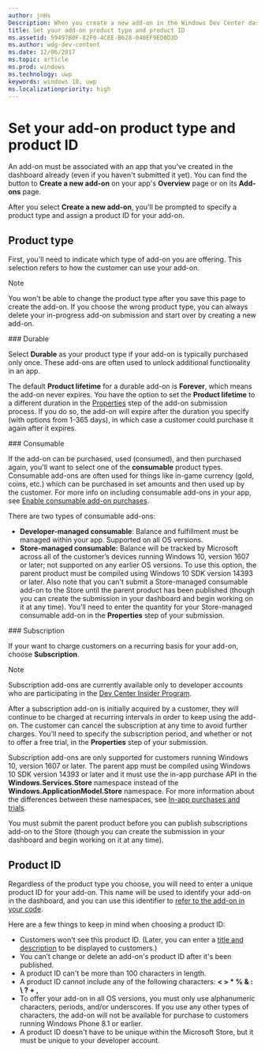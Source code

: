 ```yaml
---
author: jnHs
Description: When you create a new add-on in the Windows Dev Center dashboard, you need to specify a product type and assign it a product ID.
title: Set your add-on product type and product ID
ms.assetid: 59497B0F-82F0-4CEE-B628-040EF9ED8D3D
ms.author: wdg-dev-content
ms.date: 12/06/2017
ms.topic: article
ms.prod: windows
ms.technology: uwp
keywords: windows 10, uwp
ms.localizationpriority: high
---
```


# Set your add-on product type and product ID

An add-on must be associated with an app that you've created in the dashboard already (even if you haven't submitted it yet). You can find the button to **Create a new add-on** on your app's **Overview** page or on its **Add-ons** page.

After you select **Create a new add-on**, you'll be prompted to specify a product type and assign a product ID for your add-on.

## Product type

First, you'll need to indicate which type of add-on you are offering. This selection refers to how the customer can use your add-on.

> [!NOTE]
> You won't be able to change the product type after you save this page to create the add-on. If you choose the wrong product type, you can always delete your in-progress add-on submission and start over by creating a new add-on.

<span id="durable" />
### Durable

Select **Durable** as your product type if your add-on is typically purchased only once. These add-ons are often used to unlock additional functionality in an app.

The default **Product lifetime** for a durable add-on is **Forever**, which means the add-on never expires. You have the option to set the **Product lifetime** to a different duration in the [Properties](enter-add-on-properties.md) step of the add-on submission process. If you do so, the add-on will expire after the duration you specify (with options from 1-365 days), in which case a customer could purchase it again after it expires.

<span id="consumable" />
### Consumable

If the add-on can be purchased, used (consumed), and then purchased again, you'll want to select one of the **consumable** product types. Consumable add-ons are often used for things like in-game currency (gold, coins, etc.) which can be purchased in set amounts and then used up by the customer. For more info on including consumable add-ons in your app, see [Enable consumable add-on purchases](../monetize/enable-consumable-add-on-purchases.md).

There are two types of consumable add-ons:
- **Developer-managed consumable**: Balance and fulfillment must be managed within your app. Supported on all OS versions.
- **Store-managed consumable:** Balance will be tracked by Microsoft across all of the customer’s devices running Windows 10, version 1607 or later; not supported on any earlier OS versions. To use this option, the parent product must be compiled using Windows 10 SDK version 14393 or later. Also note that you can't submit a Store-managed consumable add-on to the Store until the parent product has been published (though you can create the submission in your dashboard and begin working on it at any time). You'll need to enter the quantity for your Store-managed consumable add-on in the **Properties** step of your submission.

<span id="subscription" />
### Subscription

If your want to charge customers on a recurring basis for your add-on, choose **Subscription**.

> [!NOTE]
> Subscription add-ons are currently available only to developer accounts who are participating in the [Dev Center Insider Program](dev-center-insider-program.md).

After a subscription add-on is initially acquired by a customer, they will continue to be charged at recurring intervals in order to keep using the add-on. The customer can cancel the subscription at any time to avoid further charges. You'll need to specify the subscription period, and whether or not to offer a free trial, in the **Properties** step of your submission.

Subscription add-ons are only supported for customers running Windows 10, version 1607 or later. The parent app must be compiled using Windows 10 SDK version 14393 or later and it must use the in-app purchase API in the **Windows.Services.Store** namespace instead of the **Windows.ApplicationModel.Store** namespace. For more information about the differences between these namespaces, see [In-app purchases and trials](../monetize/in-app-purchases-and-trials.md).

You must submit the parent product before you can publish subscriptions add-on to the Store (though you can create the submission in your dashboard and begin working on it at any time).

## Product ID

Regardless of the product type you choose, you will need to enter a unique product ID for your add-on. This name will be used to identify your add-on in the dashboard, and you can use this identifier to [refer to the add-on in your code](../monetize/in-app-purchases-and-trials.md#how-to-use-product-ids-for-add-ons-in-your-code).

Here are a few things to keep in mind when choosing a product ID:

-   Customers won't see this product ID. (Later, you can enter a [title and description](create-add-on-descriptions.md) to be displayed to customers.)
-   You can’t change or delete an add-on's product ID after it's been published.
-   A product ID can't be more than 100 characters in length.
-   A product ID cannot include any of the following characters: **&lt; &gt; \* % & : \\ ? + ,**
-   To offer your add-on in all OS versions, you must only use alphanumeric characters, periods, and/or underscores. If you use any other types of characters, the add-on will not be available for purchase to customers running Windows Phone 8.1 or earlier.
-   A product ID doesn't have to be unique within the Microsoft Store, but it must be unique to your developer account.
 
